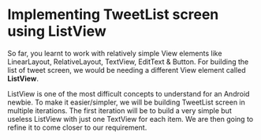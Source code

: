 # Implementing TweetList screen using ListView

So far, you learnt to work with relatively simple View elements like LinearLayout, RelativeLayout, TextView, EditText & Button. For building the list of tweet screen, we would be needing a different View element called **ListView**.

ListView is one of the most difficult concepts to understand for an Android newbie. To make it easier/simpler, we will be building TweetList screen in multiple iterations. The first iteration will be to build a very simple but useless ListView with just one TextView for each item. We are then going to refine it to come closer to our requirement. 

